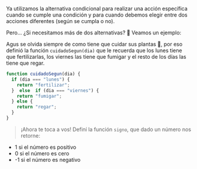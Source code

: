 Ya utilizamos la alternativa condicional para realizar una acción específica cuando se cumple una condición y para cuando debemos elegir entre dos acciones diferentes (según se cumpla o no).

Pero... ¿Si necesitamos más de dos alternativas? :thinking:
Veamos un ejemplo:

Agus se olvida siempre de como tiene que cuidar sus plantas :seedling:, por eso definió la función `cuidadoSegun(dia)` que le recuerda que los lunes tiene que fertilizarlas, los viernes las tiene que fumigar y el resto de los días las tiene que regar.

``` javascript
function cuidadoSegun(dia) {
  if (dia === "lunes") {
    return "fertilizar";
  }  else  if (dia === "viernes") {
    return "fumigar";
  } else {
    return "regar";
  } 
}
```

> ¡Ahora te toca a vos! Definí la función `signo`, que dado un número nos retorne:
> 
* 1 si el número es positivo
* 0 si el número es cero
* -1 si el número es negativo